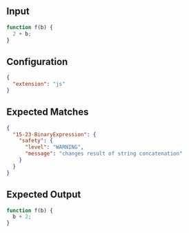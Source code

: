 
## Input
```javascript input
function f(b) {
  2 + b;
}
```

## Configuration
```json configuration
{
  "extension": "js"
}
```

## Expected Matches
```json expected matches
{
  "15-23-BinaryExpression": {
    "safety": {
      "level": "WARNING",
      "message": "changes result of string concatenation"
    }
  }
}
```

## Expected Output
```javascript expected output
function f(b) {
  b + 2;
}
```
